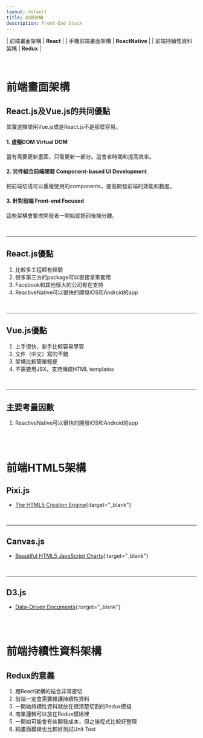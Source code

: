 ```yaml
---
layout: default
title: 前端架構
description: Front-End Stack
---
```


| 前端畫面架構 | **React** |
| 手機前端畫面架構 | **ReactNative** |
| 前端持續性資料架構 | **Redux** |

<br>

# 前端畫面架構

## React.js及Vue.js的共同優點

其實選擇使用Vue.js或是React.js不是那麼容易。

#### 1. 虛擬DOM Virtual DOM

當有需要更新畫面，只需更新一部分。這會省時間和提高效率。

#### 2. 另件組合前端開發 Component-based UI Development

把前端切成可以重複使用的components，提高開發前端的效能和數度。

#### 3. 針對前端 Front-end Focused

這些架構會要求開發者一開始就把前後端分離。

<br>

---

## React.js優點

1. 比較多工程師有經驗
1. 很多第三方的package可以直接拿來套用
1. Facebook和其他很大的公司有在支持
1. ReactiveNative可以很快的開發iOS和Android的app

<br>

---

## Vue.js優點

1. 上手很快，新手比較容易學習
1. 文件（中文）寫的不錯
1. 架構比較簡單輕便
1. 不需要用JSX，支持傳統HTML templates

<br>

---

## 主要考量因數

1. ReactiveNative可以很快的開發iOS和Android的app

<br>
<br>

# 前端HTML5架構

## Pixi.js

* [The HTML5 Creation Engine](https://www.pixijs.com/){:target="_blank"}

<br>

---

## Canvas.js

* [Beautiful HTML5 JavaScript Charts](https://canvasjs.com/){:target="_blank"}

<br>

---

## D3.js

* [Data-Driven Documents](https://d3js.org/){:target="_blank"}

<br>
<br>

# 前端持續性資料架構

## Redux的意義

1. 跟React架構的結合非常密切
1. 前端一定會需要維護持續性資料
1. 一開始持續性資料就放在很清楚切割的Redux模組
1. 商業邏輯可以放在Redux模組裡
1. 一開始可能會有些開發成本，但之後程式比較好整理
1. 純畫面模組也比較好測試Unit Test